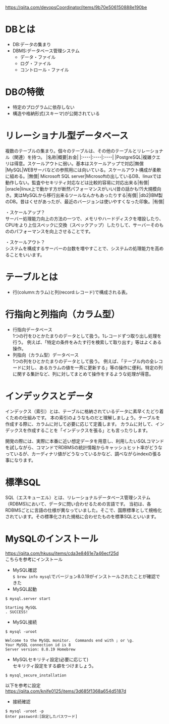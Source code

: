 https://qiita.com/devopsCoordinator/items/9b70e506150888e190be
# DBとは
 - DB:データの集まり
 - DBMS:データベース管理システム
   - データ・ファイル
   - ログ・ファイル
   - コントロール・ファイル

# DBの特徴
 - 特定のプログラムに依存しない
 - 構造や格納形式(スキーマ)が公開されている

# リレーショナル型データベース
複数のテーブルの集まり。個々のテーブルは、その他のテーブルとリレーショナル（関連）を持つ。
|名称|概要|お金|
|:----|:----|:----|
|PostgreSQL|複雑クエリは得意。スケールアウトに弱い。基本はスケールアップで対応|無償
|MySQL|WEBサーバなどの参照用には向いている。スケールアウト構成が柔軟に組める。|無償|
Microsoft SQL server|Microsoftの出しているDB、linuxでは動作しない。監査やセキリティ対応などは比較的容易に対応出来る|有償|
|oracle|linux上で動かす方が断然パフォーマンスがいい(昔の話かも!?)大規模向き。実はMySQLから移行出来るツールなんかもあったりする|有償|
|db2|IBM製のDB。昔はくせがあったが、最近のバージョンは使いやすくなった印象。|有償|

・スケールアップ？  
サーバー処理能力向上の方法の一つで、メモリやハードディスクを増設したり、CPUをより上位スペックに交換（スペックアップ）したりして、サーバーそのもののパフォーマンスを向上させることです。  

・スケールアウト？  
システムを構成するサーバーの台数を増やすことで、システムの処理能力を高めることをいいます。

# テーブルとは
 - 行(column:カラム)と列(record:レコード)で構成される表。

# 行指向と列指向（カラム型）
 - 行指向データベース  
  1つの行をひとかたまりのデータとして扱う。1レコードずつ取り出し処理を行う。
  例えば、「特定の条件をみたす行を検索して取り出す」等はよくある操作。
 - 列指向（カラム型）データベース  
  1つの列をひとかたまりのデータとして扱う。
  例えば、「テーブル内の全レコードに対し、あるカラムの値を一斉に更新する」等の操作に便利。特定の列に関する集計など、列に対してまとめて操作をするような処理が得意。

# インデックスとデータ
インデックス（索引）とは、テーブルに格納されているデータに素早くたどり着くための仕組みです。
本の索引のようなものだと理解しましょう。テーブルを作成する際に、カラムに対して必要に応じて定義します。
カラムに対して、インデックスを作成することを「インデックスを張る」とも言ったりします。

開発の際には、実際に本番に近い想定データを用意し、利用したいSQLコマンドを試しながら、コマンドでRDBMSの統計情報からキャッシュヒット率がどうなっているが、カーディナリ値がどうなっているかなど、調べながらindexの張る事になります。

# 標準SQL
SQL（エスキューエル）とは、リレーショナルデータベース管理システム（RDBMS)において、データに問い合わせるための言語です。
当初は、各RDBMSごとに言語の仕様が異なっていました。そこで、国際標準として規格化されています。その標準化された規格に合わせたものを標準SQLといいます。

# MySQLのインストール
https://qiita.com/hkusu/items/cda3e8461e7a46ecf25d  
こちらを参考にインストール
 - MySQL確認  
 `$ brew info mysql`でバージョン8.0.19がインストールされたことが確認できた
 - MySQL起動  
 ```
 $ mysql.server start

Starting MySQL
. SUCCESS! 
 ```

 - MySQL接続
 ```
 $ mysql -uroot

Welcome to the MySQL monitor.  Commands end with ; or \g.
Your MySQL connection id is 8
Server version: 8.0.19 Homebrew
 ```

 - MySQLセキリティ設定(必要に応じて)  
 セキリティ設定をする癖をつけましょう。  
 ```
 $ mysql_secure_installation
 ```
 以下を参考に設定  
 https://qiita.com/knife0125/items/3d685f1368a654d5187d

  - 接続確認  
  ```
  $ mysql -uroot -p
  Enter password:[設定したパスワード]
  ```